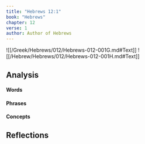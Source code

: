 ```yaml
---
title: "Hebrews 12:1"
book: "Hebrews"
chapter: 12
verse: 1
author: Author of Hebrews
---
```

![[/Greek/Hebrews/012/Hebrews-012-001G.md#Text]]
![[/Hebrew/Hebrews/012/Hebrews-012-001H.md#Text]]

## Analysis

#### Words

#### Phrases

#### Concepts

## Reflections
